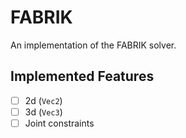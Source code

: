 
# FABRIK

An implementation of the FABRIK solver.

## Implemented Features

- [ ] 2d (`Vec2`)
- [ ] 3d (`Vec3`)
- [ ] Joint constraints
